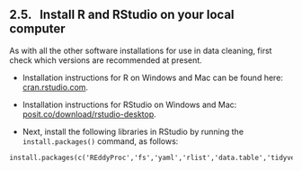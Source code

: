 ## 2.5. &nbsp; Install R and RStudio on your local computer

<!-- 
<style> 
pre code {
    font-family: Consolas,"courier new";
    color: #000000;
    background-color: #f1f1f1;
    padding: 10px; 
    font-size: 100%;
    white-space: pre-wrap;
}
</style> -->

As with all the other software installations for use in data cleaning, first check which versions are recommended at present.                                                              
  
<!-- [XXX check with Sara, are these the best links -->
  
* Installation instructions for R on Windows and Mac can be found here: <a href="https://cran.rstudio.com/" target="_blank" rel="noopener noreferrer">cran.rstudio.com</a>.
  
* Installation instructions for RStudio on Windows and Mac: <a href="https://posit.co/download/rstudio-desktop/" target="_blank" rel="noopener noreferrer">posit.co/download/rstudio-desktop</a>.
  
* Next, install the following libraries in RStudio by running the `install.packages()` command, as follows:
<!-- <pre>
<code> -->
```
install.packages(c('REddyProc','fs','yaml','rlist','data.table','tidyverse','caret','ranger','zoo','randomForest'))
```
<!-- </code>
</pre> -->
